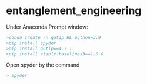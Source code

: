 # entanglement_engineering

Under Anaconda Prompt window:
```bibtex
>conda create -n qutip_RL python=3.9
>pip install spyder
>pip install qutip==4.7.1
>pip install stable-baselines3==1.8.0
```

Open spyder by the command
```bibtex
> spyder
```
